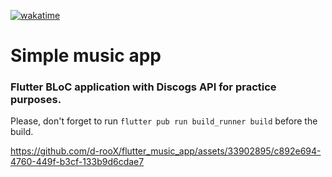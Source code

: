 [![wakatime](https://wakatime.com/badge/user/e34f462b-4449-40e4-b375-f945e8ceb023/project/018d8b26-e37a-4fa3-9cac-4ef8de5a74ac.svg)](https://wakatime.com/badge/user/e34f462b-4449-40e4-b375-f945e8ceb023/project/018d8b26-e37a-4fa3-9cac-4ef8de5a74ac)

# Simple music app
### Flutter BLoC application with Discogs API for practice purposes.

Please, don't forget to run `flutter pub run build_runner build` before the build.

https://github.com/d-rooX/flutter_music_app/assets/33902895/c892e694-4760-449f-b3cf-133b9d6cdae7

